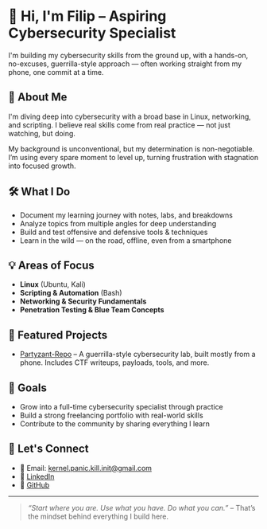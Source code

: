 # 👋 Hi, I'm Filip – Aspiring Cybersecurity Specialist

I'm building my cybersecurity skills from the ground up, with a hands-on, no-excuses, guerrilla-style approach — often working straight from my phone, one commit at a time.

## 🚀 About Me

I'm diving deep into cybersecurity with a broad base in Linux, networking, and scripting. I believe real skills come from real practice — not just watching, but doing.

My background is unconventional, but my determination is non-negotiable. I’m using every spare moment to level up, turning frustration with stagnation into focused growth.

## 🛠 What I Do

- Document my learning journey with notes, labs, and breakdowns
- Analyze topics from multiple angles for deep understanding
- Build and test offensive and defensive tools & techniques
- Learn in the wild — on the road, offline, even from a smartphone

## 💡 Areas of Focus

- **Linux** (Ubuntu, Kali)
- **Scripting & Automation** (Bash)
- **Networking & Security Fundamentals**
- **Penetration Testing & Blue Team Concepts**

## 📂 Featured Projects

- [Partyzant-Repo](https://github.com/Kernel-Panic-Kill-Init/Partyzant-Repo) – A guerrilla-style cybersecurity lab, built mostly from a phone. Includes CTF writeups, payloads, tools, and more.

## 🎯 Goals

- Grow into a full-time cybersecurity specialist through practice
- Build a strong freelancing portfolio with real-world skills
- Contribute to the community by sharing everything I learn

## 🤝 Let's Connect

- 📧 Email: kernel.panic.kill.init@gmail.com  
- 🔗 [LinkedIn](https://www.linkedin.com/in/filip-%C5%82uka-495a71372)  
- 🐙 [GitHub](https://github.com/Kernel-Panic-Kill-Init)

---

> _“Start where you are. Use what you have. Do what you can.”_ – That’s the mindset behind everything I build here.
